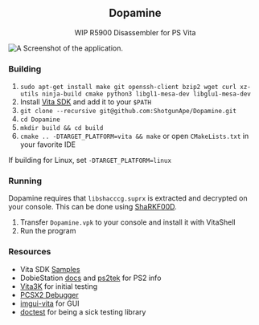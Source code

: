 <h2 align=center> Dopamine </h2>

<p align=center> WIP R5900 Disassembler for PS Vita </p>

![A Screenshot of the application.](https://i.imgur.com/B3grL7x.png)

### Building 
1. `sudo apt-get install make git openssh-client bzip2 wget curl xz-utils ninja-build cmake python3 libgl1-mesa-dev libglu1-mesa-dev`
2. Install [Vita SDK](https://vitasdk.org/) and add it to your `$PATH`
3. `git clone --recursive git@github.com:ShotgunApe/Dopamine.git`
4. `cd Dopamine`
5. `mkdir build && cd build`
6. `cmake .. -DTARGET_PLATFORM=vita && make` or open `CMakeLists.txt` in your favorite IDE

If building for Linux, set `-DTARGET_PLATFORM=linux`

### Running
Dopamine requires that `libshacccg.suprx` is extracted and decrypted on your console. This can be done using [ShaRKF00D](https://github.com/OsirizX/ShaRKF00D/releases/tag/1.3).

1. Transfer `Dopamine.vpk` to your console and install it with VitaShell
2. Run the program

### Resources
- Vita SDK [Samples](https://github.com/vitasdk/samples)
- DobieStation [docs](https://github.com/PSI-Rockin/DobieStation/wiki) and [ps2tek](https://psi-rockin.github.io/ps2tek/) for PS2 info
- [Vita3K](https://github.com/Vita3K/Vita3K/) for initial testing
- [PCSX2 Debugger](https://github.com/PCSX2/pcsx2)
- [imgui-vita](https://github.com/Rinnegatamante/imgui-vita) for GUI
- [doctest](https://github.com/doctest/doctest) for being a sick testing library

